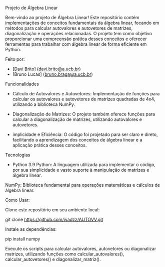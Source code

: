 Projeto de Álgebra Linear

Bem-vindo ao projeto de Álgebra Linear! Este repositório contém implementações de conceitos fundamentais da álgebra linear, focando em métodos para calcular autovalores e autovetores de matrizes, diagonalização e operações relacionadas. O projeto tem como objetivo proporcionar uma compreensão prática desses conceitos e oferecer ferramentas para trabalhar com álgebra linear de forma eficiente em Python.

Feito por:
- [Davi Brito] (davi.brito@a.ucb.br)
- [Bruno Lucas] (bruno.braga@a.ucb.br)

Funcionalidades

- Cálculo de Autovalores e Autovetores: Implementação de funções para calcular os autovalores e autovetores de matrizes quadradas de 4x4, utilizando a biblioteca NumPy.

- Diagonalização de Matrizes: O projeto também oferece funções para calcular a diagonalização de matrizes, utilizando autovalores e autovetores.

- implicidade e Eficiência: O código foi projetado para ser claro e direto, facilitando a aprendizagem dos conceitos de álgebra linear e a aplicação prática desses conceitos.

Tecnologias

- Python 3.9
Python: A linguagem utilizada para implementar o código, por sua simplicidade e vasto suporte à manipulação de matrizes e álgebra linear.

NumPy: Biblioteca fundamental para operações matemáticas e cálculos de álgebra linear.

Como Usar:

Clone este repositório em seu ambiente local:

git clone https://github.com/ivadzz/AUTOVV.git

Instale as dependências:

pip install numpy

Execute os scripts para calcular autovalores, autovetores ou diagonalizar matrizes, utilizando funções como calcular_autovalores(), calcular_autovetores() e diagonalizar_matriz().
